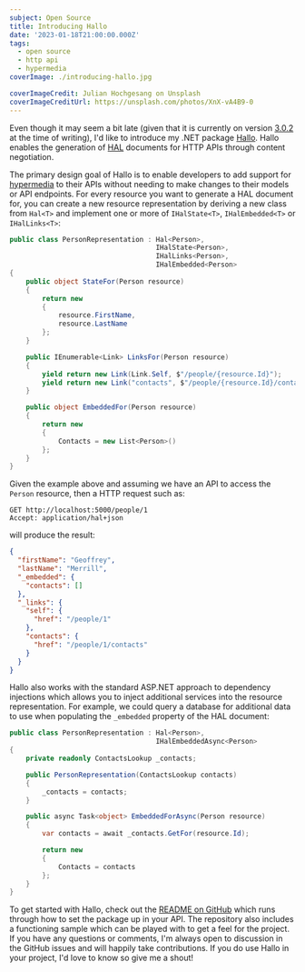 ```yaml
---
subject: Open Source
title: Introducing Hallo
date: '2023-01-18T21:00:00.000Z'
tags:
  - open source
  - http api
  - hypermedia
coverImage: ./introducing-hallo.jpg

coverImageCredit: Julian Hochgesang on Unsplash
coverImageCreditUrl: https://unsplash.com/photos/XnX-vA4B9-0
---
```


Even though it may seem a bit late (given that it is currently on version
[3.0.2](https://www.nuget.org/packages/Hallo/3.0.2) at the time of writing), I'd like to introduce
my .NET package [Hallo](https://github.com/jasonmitchell/hallo). Hallo enables the generation of
[HAL](https://stateless.co/hal_specification.html) documents for HTTP
APIs through content negotiation.

The primary design goal of Hallo is to enable developers to add support for
[hypermedia](https://en.wikipedia.org/wiki/HATEOAS) to their APIs without needing to make changes to
their models or API endpoints. For every resource you want to generate a HAL document for, you can
create a new resource representation by deriving a new class from `Hal<T>` and implement one or more
of `IHalState<T>`, `IHalEmbedded<T>` or `IHalLinks<T>`:

```csharp
public class PersonRepresentation : Hal<Person>,
                                    IHalState<Person>,
                                    IHalLinks<Person>,
                                    IHalEmbedded<Person>
{
    public object StateFor(Person resource)
    {
        return new
        {
            resource.FirstName,
            resource.LastName
        };
    }

    public IEnumerable<Link> LinksFor(Person resource)
    {
        yield return new Link(Link.Self, $"/people/{resource.Id}");
        yield return new Link("contacts", $"/people/{resource.Id}/contacts");
    }

    public object EmbeddedFor(Person resource)
    {
        return new
        {
            Contacts = new List<Person>()
        };
    }
}
```

Given the example above and assuming we have an API to access the `Person` resource, then a HTTP
request such as:

```
GET http://localhost:5000/people/1
Accept: application/hal+json
```

will produce the result:

```json
{
  "firstName": "Geoffrey",
  "lastName": "Merrill",
  "_embedded": {
    "contacts": []
  },
  "_links": {
    "self": {
      "href": "/people/1"
    },
    "contacts": {
      "href": "/people/1/contacts"
    }
  }
}
```

Hallo also works with the standard ASP.NET approach to dependency injections which allows you to inject
additional services into the resource representation. For example, we could query a database for additional
data to use when populating the `_embedded` property of the HAL document:

```csharp
public class PersonRepresentation : Hal<Person>,
                                    IHalEmbeddedAsync<Person>
{
    private readonly ContactsLookup _contacts;

    public PersonRepresentation(ContactsLookup contacts)
    {
        _contacts = contacts;
    }

    public async Task<object> EmbeddedForAsync(Person resource)
    {
        var contacts = await _contacts.GetFor(resource.Id);

        return new
        {
            Contacts = contacts
        };
    }
}
```

To get started with Hallo, check out the
[README on GitHub](https://github.com/jasonmitchell/hallo/blob/master/README.md) which runs through
how to set the package up in your API. The repository also includes a functioning sample which can be
played with to get a feel for the project. If you have any questions or comments, I'm always open to
discussion in the GitHub issues and will happily take contributions. If you do use Hallo in your project,
I'd love to know so give me a shout!
